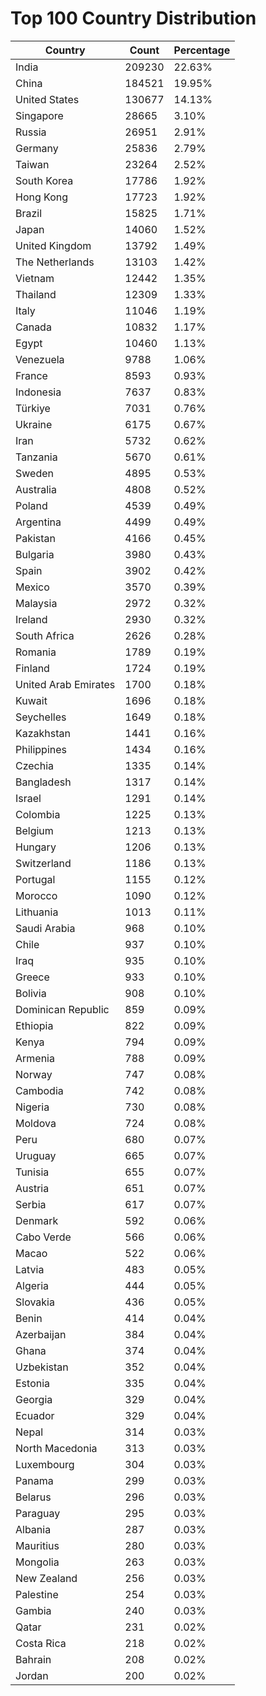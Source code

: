 # Top 100 Country Distribution
| Country | Count | Percentage |
|----|----|----|
| India | 209230 | 22.63% |
| China | 184521 | 19.95% |
| United States | 130677 | 14.13% |
| Singapore | 28665 | 3.10% |
| Russia | 26951 | 2.91% |
| Germany | 25836 | 2.79% |
| Taiwan | 23264 | 2.52% |
| South Korea | 17786 | 1.92% |
| Hong Kong | 17723 | 1.92% |
| Brazil | 15825 | 1.71% |
| Japan | 14060 | 1.52% |
| United Kingdom | 13792 | 1.49% |
| The Netherlands | 13103 | 1.42% |
| Vietnam | 12442 | 1.35% |
| Thailand | 12309 | 1.33% |
| Italy | 11046 | 1.19% |
| Canada | 10832 | 1.17% |
| Egypt | 10460 | 1.13% |
| Venezuela | 9788 | 1.06% |
| France | 8593 | 0.93% |
| Indonesia | 7637 | 0.83% |
| Türkiye | 7031 | 0.76% |
| Ukraine | 6175 | 0.67% |
| Iran | 5732 | 0.62% |
| Tanzania | 5670 | 0.61% |
| Sweden | 4895 | 0.53% |
| Australia | 4808 | 0.52% |
| Poland | 4539 | 0.49% |
| Argentina | 4499 | 0.49% |
| Pakistan | 4166 | 0.45% |
| Bulgaria | 3980 | 0.43% |
| Spain | 3902 | 0.42% |
| Mexico | 3570 | 0.39% |
| Malaysia | 2972 | 0.32% |
| Ireland | 2930 | 0.32% |
| South Africa | 2626 | 0.28% |
| Romania | 1789 | 0.19% |
| Finland | 1724 | 0.19% |
| United Arab Emirates | 1700 | 0.18% |
| Kuwait | 1696 | 0.18% |
| Seychelles | 1649 | 0.18% |
| Kazakhstan | 1441 | 0.16% |
| Philippines | 1434 | 0.16% |
| Czechia | 1335 | 0.14% |
| Bangladesh | 1317 | 0.14% |
| Israel | 1291 | 0.14% |
| Colombia | 1225 | 0.13% |
| Belgium | 1213 | 0.13% |
| Hungary | 1206 | 0.13% |
| Switzerland | 1186 | 0.13% |
| Portugal | 1155 | 0.12% |
| Morocco | 1090 | 0.12% |
| Lithuania | 1013 | 0.11% |
| Saudi Arabia | 968 | 0.10% |
| Chile | 937 | 0.10% |
| Iraq | 935 | 0.10% |
| Greece | 933 | 0.10% |
| Bolivia | 908 | 0.10% |
| Dominican Republic | 859 | 0.09% |
| Ethiopia | 822 | 0.09% |
| Kenya | 794 | 0.09% |
| Armenia | 788 | 0.09% |
| Norway | 747 | 0.08% |
| Cambodia | 742 | 0.08% |
| Nigeria | 730 | 0.08% |
| Moldova | 724 | 0.08% |
| Peru | 680 | 0.07% |
| Uruguay | 665 | 0.07% |
| Tunisia | 655 | 0.07% |
| Austria | 651 | 0.07% |
| Serbia | 617 | 0.07% |
| Denmark | 592 | 0.06% |
| Cabo Verde | 566 | 0.06% |
| Macao | 522 | 0.06% |
| Latvia | 483 | 0.05% |
| Algeria | 444 | 0.05% |
| Slovakia | 436 | 0.05% |
| Benin | 414 | 0.04% |
| Azerbaijan | 384 | 0.04% |
| Ghana | 374 | 0.04% |
| Uzbekistan | 352 | 0.04% |
| Estonia | 335 | 0.04% |
| Georgia | 329 | 0.04% |
| Ecuador | 329 | 0.04% |
| Nepal | 314 | 0.03% |
| North Macedonia | 313 | 0.03% |
| Luxembourg | 304 | 0.03% |
| Panama | 299 | 0.03% |
| Belarus | 296 | 0.03% |
| Paraguay | 295 | 0.03% |
| Albania | 287 | 0.03% |
| Mauritius | 280 | 0.03% |
| Mongolia | 263 | 0.03% |
| New Zealand | 256 | 0.03% |
| Palestine | 254 | 0.03% |
| Gambia | 240 | 0.03% |
| Qatar | 231 | 0.02% |
| Costa Rica | 218 | 0.02% |
| Bahrain | 208 | 0.02% |
| Jordan | 200 | 0.02% |
